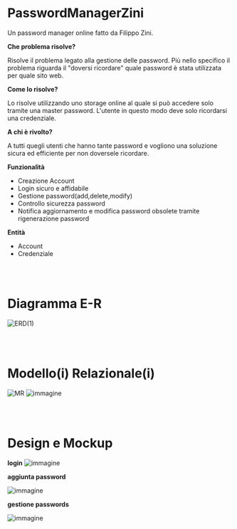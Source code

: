 # PasswordManagerZini
Un password manager online fatto da Filippo Zini.

**Che problema risolve?**

Risolve il problema legato alla gestione delle password. Più nello specifico il problema riguarda il "doversi ricordare" quale password è stata utilizzata per quale sito web.

**Come lo risolve?**

Lo risolve utilizzando uno storage online al quale si può accedere solo tramite una master password. L'utente in questo modo deve solo ricordarsi una credenziale.

**A chi è rivolto?**

A tutti quegli utenti che hanno tante password e vogliono una soluzione sicura ed efficiente per non doversele ricordare.

**Funzionalità**
- Creazione Account
- Login sicuro e affidabile
- Gestione password(add,delete,modify)
- Controllo sicurezza password
- Notifica aggiornamento e modifica password obsolete tramite rigenerazione password

**Entità**
- Account
- Credenziale

<br><br>

# Diagramma E-R

![ERD(1)](https://github.com/ziniFilippo/PasswordManagerZini/assets/101709141/00412548-9594-400a-a31f-ec78cc81a27c)

<br><br>
# Modello(i) Relazionale(i)

![MR](https://github.com/ziniFilippo/PasswordManagerZini/assets/101709141/25960f2c-a043-4e0b-a94a-94bdfef9f43c)
![immagine](https://github.com/ziniFilippo/PasswordManagerZini/assets/101709141/14b58d6d-a763-43ae-9e9a-359958366621)


<br><br>


# Design e Mockup

**login**
![immagine](https://github.com/ziniFilippo/PasswordManagerZini/assets/101709141/057e2953-1733-4f58-af36-ff949bcd4510)

**aggiunta password**

![immagine](https://github.com/ziniFilippo/PasswordManagerZini/assets/101709141/4950508c-21ed-4d00-b510-90bfa25d9383)

**gestione passwords**

![immagine](https://github.com/ziniFilippo/PasswordManagerZini/assets/101709141/b1df62b3-3319-449c-b202-e7ab6235c1db)

